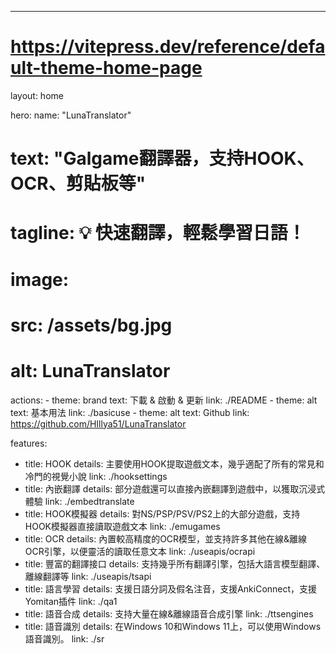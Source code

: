 ---
# https://vitepress.dev/reference/default-theme-home-page
layout: home

hero:
  name: "LunaTranslator"
  # text: "Galgame翻譯器，支持HOOK、OCR、剪貼板等"
  # tagline: 💡 快速翻譯，輕鬆學習日語！
  # image:
  #   src: /assets/bg.jpg
  #   alt: LunaTranslator
  actions:
    - theme: brand
      text: 下載 & 啟動 & 更新
      link: ./README
    - theme: alt
      text: 基本用法
      link: ./basicuse
    - theme: alt
      text: Github
      link: https://github.com/HIllya51/LunaTranslator

features:
  - title: HOOK
    details: 主要使用HOOK提取遊戲文本，幾乎適配了所有的常見和冷門的視覺小說
    link: ./hooksettings
  - title: 內嵌翻譯
    details: 部分遊戲還可以直接內嵌翻譯到遊戲中，以獲取沉浸式體驗
    link: ./embedtranslate
  - title: HOOK模擬器
    details: 對NS/PSP/PSV/PS2上的大部分遊戲，支持HOOK模擬器直接讀取遊戲文本
    link: ./emugames
  - title: OCR
    details: 內置較高精度的OCR模型，並支持許多其他在線&離線OCR引擎，以便靈活的讀取任意文本
    link: ./useapis/ocrapi
  - title: 豐富的翻譯接口
    details: 支持幾乎所有翻譯引擎，包括大語言模型翻譯、離線翻譯等
    link: ./useapis/tsapi
  - title: 語言學習
    details: 支援日語分詞及假名注音，支援AnkiConnect，支援Yomitan插件
    link: ./qa1
  - title: 語音合成
    details: 支持大量在線&離線語音合成引擎
    link: ./ttsengines
  - title: 語音識別
    details: 在Windows 10和Windows 11上，可以使用Windows語音識別。
    link: ./sr


